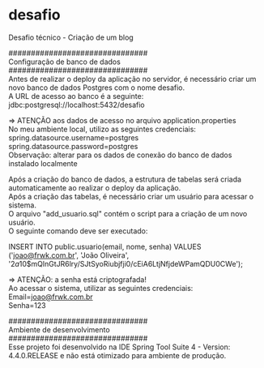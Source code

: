 # desafio
Desafio técnico - Criação de um blog

###############################<br>
Configuração de banco de dados<br>
###############################
<br>
Antes de realizar o deploy da aplicação no servidor, é necessário criar um novo banco de dados Postgres com o nome desafio.
<br>
A URL de acesso ao banco é a seguinte: jdbc:postgresql://localhost:5432/desafio <br>

=> ATENÇÃO aos dados de acesso  no arquivo application.properties<br>
No meu ambiente local, utilizo as seguintes credenciais:<br>
spring.datasource.username=postgres<br>
spring.datasource.password=postgres<br>
Observação: alterar para os dados de conexão do banco de dados instalado localmente<br>

Após a criação do banco de dados, a estrutura de tabelas será criada automaticamente ao realizar o deploy da aplicação.<br>
Após a criação das tabelas, é necessário criar um usuário para acessar o sistema. <br>
O arquivo "add_usuario.sql" contém o script para a criação de um novo usuário. <br>
O seguinte comando deve ser executado:<br>

INSERT INTO public.usuario(email, nome, senha)
	VALUES ('joao@frwk.com.br', 'João Oliveira', '$2a$10$mQlnGtJR6lry/SJtSyoRiubjfji0/cEiA6LtjNfjdeWPamQDU0CWe'); <br>

=> ATENÇÃO: a senha está criptografada! <br>
Ao acessar o sistema, utilizar as seguintes credenciais: <br>
Email=joao@frwk.com.br<br>
Senha=123<br>

############################### <br>
Ambiente de desenvolvimento <br>
############################### <br>
Esse projeto foi desenvolvido na IDE Spring Tool Suite 4 - Version: 4.4.0.RELEASE e não está otimizado para ambiente de produção.

